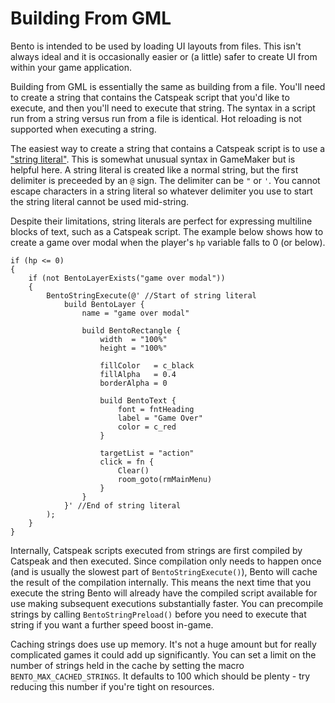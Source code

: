 # Building From GML

Bento is intended to be used by loading UI layouts from files. This isn't always ideal and it is occasionally easier or (a little) safer to create UI from within your game application.

Building from GML is essentially the same as building from a file. You'll need to create a string that contains the Catspeak script that you'd like to execute, and then you'll need to execute that string. The syntax in a script run from a string versus run from a file is identical. Hot reloading is not supported when executing a string.

The easiest way to create a string that contains a Catspeak script is to use a ["string literal"](https://manual.yoyogames.com/GameMaker_Language/GML_Reference/Strings/Strings.htm). This is somewhat unusual syntax in GameMaker but is helpful here. A string literal is created like a normal string, but the first delimiter is preceeded by an `@` sign. The delimiter can be `"` or `'`. You cannot escape characters in a string literal so whatever delimiter you use to start the string literal cannot be used mid-string.

Despite their limitations, string literals are perfect for expressing multiline blocks of text, such as a Catspeak script. The example below shows how to create a game over modal when the player's `hp` variable falls to 0 (or below).

```
if (hp <= 0)
{
	if (not BentoLayerExists("game over modal"))
	{
		BentoStringExecute(@' //Start of string literal
			build BentoLayer {
				name = "game over modal"

				build BentoRectangle {
					width  = "100%"
					height = "100%"

					fillColor   = c_black
					fillAlpha   = 0.4
					borderAlpha = 0

					build BentoText {
						font = fntHeading
						label = "Game Over"
						color = c_red
					}

					targetList = "action"
					click = fn {
						Clear()
						room_goto(rmMainMenu)
					}
				}
			}' //End of string literal
		);
	}
}
```

Internally, Catspeak scripts executed from strings are first compiled by Catspeak and then executed. Since compilation only needs to happen once (and is usually the slowest part of `BentoStringExecute()`), Bento will cache the result of the compilation internally. This means the next time that you execute the string Bento will already have the compiled script available for use making subsequent executions substantially faster. You can precompile strings by calling `BentoStringPreload()` before you need to execute that string if you want a further speed boost in-game.

Caching strings does use up memory. It's not a huge amount but for really complicated games it could add up significantly. You can set a limit on the number of strings held in the cache by setting the macro `BENTO_MAX_CACHED_STRINGS`. It defaults to 100 which should be plenty - try reducing this number if you're tight on resources.